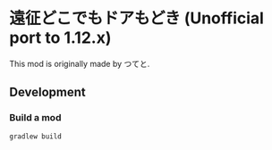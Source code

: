 # 遠征どこでもドアもどき (Unofficial port to 1.12.x)
This mod is originally made by つてと.

## Development
### Build a mod

```access transformers
gradlew build
```